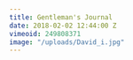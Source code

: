 ```yaml
---
title: Gentleman's Journal
date: 2018-02-02 12:44:00 Z
vimeoid: 249808371
image: "/uploads/David_i.jpg"
---
```


